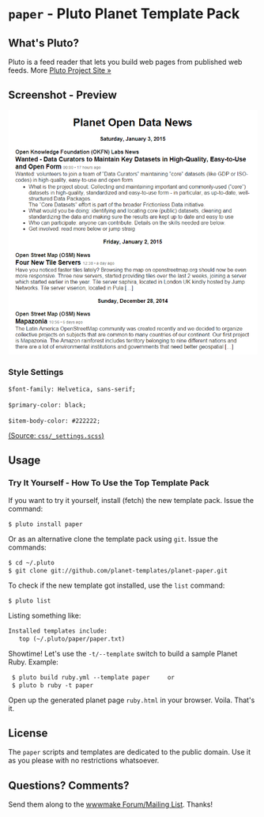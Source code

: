 # `paper` -  Pluto Planet Template Pack

## What's Pluto?

Pluto is a feed reader that lets you build web pages from published
web feeds. More [Pluto Project Site »](http://feedreader.github.io)


## Screenshot - Preview

![](screenshot.png)


### Style Settings

~~~
$font-family: Helvetica, sans-serif;

$primary-color: black;

$item-body-color: #222222;
~~~

[(Source: `css/_settings.scss`)](css/_settings.scss)


## Usage

### Try It Yourself - How To Use the Top Template Pack

If you want to try it yourself, install (fetch) the new template pack. Issue the command:

    $ pluto install paper

Or as an alternative clone the template pack using `git`. Issue the commands:

    $ cd ~/.pluto
    $ git clone git://github.com/planet-templates/planet-paper.git

To check if the new template got installed, use the `list` command:

    $ pluto list

Listing something like:

    Installed templates include:
       top (~/.pluto/paper/paper.txt)

Showtime! Let's use the `-t/--template` switch to build a sample Planet Ruby. Example:

     $ pluto build ruby.yml --template paper     or
     $ pluto b ruby -t paper

Open up the generated planet page `ruby.html` in your browser. Voila. That's it.



## License

The `paper` scripts and templates are dedicated to the public domain.
Use it as you please with no restrictions whatsoever.

## Questions? Comments?

Send them along to the [wwwmake Forum/Mailing List](http://groups.google.com/group/wwwmake).
Thanks!


